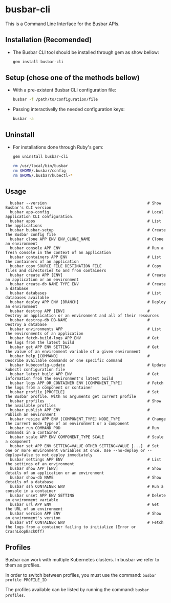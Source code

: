 # busbar-cli

This is a Command Line Interface for the Busbar APIs.

## Installation (Recomended)

* The Busbar CLI tool should be installed through gem as show bellow:
  ```sh
  gem install busbar-cli
  ```

## Setup (chose one of the methods bellow)

* With a pre-existent Busbar CLI configuration file:
  ```sh
  busbar -f /path/to/configuration/file
  ```

* Passing interactivelly the needed configuration keys:
  ```sh
  busbar -a
  ```

## Uninstall
* For installations done through Ruby's gem:
  ```sh
  gem uninstall busbar-cli
  ```
  ```sh
  rm /usr/local/bin/busbar
  rm $HOME/.busbar/config
  rm $HOME/.busbar/kubectl-*
  ```

## Usage

```
  busbar --version                                            # Show Busbar's CLI version
  busbar app-config                                           # Local application CLI configuration.
  busbar apps                                                 # List the applications
  busbar busbar-setup                                         # Create the Busbar config file
  busbar clone APP ENV ENV_CLONE_NAME                         # Clone an environment
  busbar console APP ENV                                      # Run a fresh console in the context of an application
  busbar containers APP ENV                                   # List the containers of an application
  busbar copy SOURCE_FILE DESTINATION_FILE                    # Copy files and directories to and from containers
  busbar create APP [ENV]                                     # Create an application or an environment
  busbar create-db NAME TYPE ENV                              # Create a database
  busbar databases                                            # List databases available
  busbar deploy APP ENV [BRANCH]                              # Deploy an environment
  busbar destroy APP [ENV]                                    # Destroy an application or an environment and all of their resources
  busbar destroy-db DB-NAME                                   # Destroy a database
  busbar environments APP                                     # List the environments of an application
  busbar fetch-build-logs APP ENV                             # Get the logs from the latest build
  busbar get APP ENV SETTING                                  # Get the value of an environment variable of a given environment
  busbar help [COMMAND]                                       # Describe available commands or one specific command
  busbar kubeconfig-update                                    # Update kubectl configuration file
  busbar latest_build APP ENV                                 # Get information from the environment's latest build
  busbar logs APP_OR_CONTAINER ENV [COMPONENT_TYPE]           # Fetch the logs from a component or container
  busbar profile [PROFILE]                                    # Set the Busbar profile. With no arguments get current profile
  busbar profiles                                             # Show the available profiles
  busbar publish APP ENV                                      # Publish an environment
  busbar resize APP ENV [COMPONENT_TYPE] NODE_TYPE            # Change the current node type of an environment or a component
  busbar run COMMAND POD                                      # Run commands in a container.
  busbar scale APP ENV COMPONENT_TYPE SCALE                   # Scale a component
  busbar set APP ENV SETTING=VALUE OTHER_SETTING=VALUE [...]  # Set one or more environment variables at once. Use --no-deploy or --deploy=false to not deploy immediately
  busbar settings APP ENV                                     # List the settings of an environment
  busbar show APP [ENV]                                       # Show details of an application or an environment
  busbar show-db NAME                                         # Show details of a database
  busbar ssh CONTAINER ENV                                    # Run a console in a container
  busbar unset APP ENV SETTING                                # Delete an environment variable
  busbar url APP ENV                                          # Get the URL of an environment
  busbar version APP ENV                                      # Show an environment's version
  busbar wtf CONTAINER ENV                                    # Fetch the logs from a container failing to initialize (Error or CrashLoopBackOff)
```

## Profiles

Busbar can work with multiple Kubernetes clusters. In busbar we refer to them as profiles.

In order to switch between profiles, you must use the command: `busbar profile PROFILE_ID`

The profiles available can be listed by running the command: `busbar profiles`.

